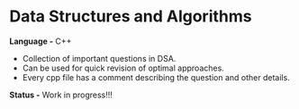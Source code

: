 # Data Structures and Algorithms

**Language -** C++

- Collection of important questions in DSA.
- Can be used for quick revision of optimal approaches.
- Every cpp file has a comment describing the question and other details.

**Status -** Work in progress!!!

